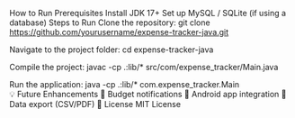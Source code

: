 How to Run
Prerequisites
Install JDK 17+
Set up MySQL / SQLite (if using a database)
Steps to Run
Clone the repository:
git clone https://github.com/yourusername/expense-tracker-java.git

Navigate to the project folder:
cd expense-tracker-java

Compile the project:
javac -cp .:lib/* src/com/expense_tracker/Main.java

Run the application:
java -cp .:lib/* com.expense_tracker.Main  
💡 Future Enhancements
🔔 Budget notifications
📱 Android app integration
🔄 Data export (CSV/PDF)
📜 License
MIT License
